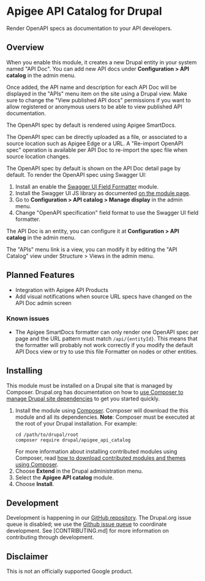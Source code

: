 # Apigee API Catalog for Drupal

Render OpenAPI specs as documentation to your API developers.

## Overview

When you enable this module, it creates a new Drupal entity in your system named
"API Doc". You can add new API docs under __Configuration > API catalog__ in the admin menu.

Once added, the API name and description for each API Doc will be displayed in the
"APIs" menu item on the site using a Drupal view. Make sure to change the 
"View published API docs" permissions if you want to allow registered or anonymous users 
to be able to view published API documentation.

The OpenAPI spec by default is rendered using Apigee SmartDocs.

The OpenAPI spec can be directly uploaded as a file, or associated to a source location
such as Apigee Edge or a URL. A "Re-import OpenAPI spec" operation is available per
API Doc to re-import the spec file when source location changes.

The OpenAPI spec by default is shown on the API Doc detail page by default.
To render the OpenAPI spec using Swagger UI:

1. Install an enable the [Swagger UI Field Formatter](https://www.drupal.org/project/swagger_ui_formatter) module.
2. Install the Swagger UI JS library as documented [on the module page](https://www.drupal.org/project/swagger_ui_formatter).
3. Go to __Configuration > API catalog > Manage display__ in the admin menu.
4. Change "OpenAPI specification" field format to use the Swagger UI field formatter.

The API Doc is an entity, you can configure it at __Configuration > API catalog__ in the admin
menu.

The "APIs" menu link is a view, you can modify it by  editing the "API Catalog" view
under Structure > Views in the admin menu.

## Planned Features

- Integration with Apigee API Products
- Add visual notifications when source URL specs have changed on the API Doc admin screen

### Known issues

- The Apigee SmartDocs formatter can only render one OpenAPI spec per page and the URL pattern
  must match `/api/{entityId}`.  This means that the formatter will probably not work correctly if 
  you modify the default API Docs view or try to use this file Formatter on nodes or other entities.

## Installing

This module must be installed on a Drupal site that is managed by Composer.  Drupal.org has documentation on how to
[use Composer to manage Drupal site dependencies](https://www.drupal.org/docs/develop/using-composer/using-composer-to-manage-drupal-site-dependencies) 
to get you started quickly.
  
1. Install the module using [Composer](https://getcomposer.org/).
  Composer will download the this module and all its dependencies.
  **Note**: Composer must be executed at the root of your Drupal installation.
  For example:
   ```
   cd /path/to/drupal/root
   composer require drupal/apigee_api_catalog
   ```
   For more information about installing contributed modules using Composer, read 
   [how to download contributed modules and themes using Composer](https://www.drupal.org/docs/develop/using-composer/using-composer-to-manage-drupal-site-dependencies#managing-contributed).
2. Choose **Extend** in the Drupal administration menu.
3. Select the **Apigee API catalog** module.
4. Choose **Install**.

## Development

Development is happening in our [GitHub repository](https://github.com/apigee/apigee-api-catalog-drupal). The Drupal.org issue 
queue is disabled; we use the [Github issue queue](https://github.com/apigee/apigee-api-catalog-drupal) to coordinate 
development. See [CONTRIBUTING.md] for more information on contributing through development.

## Disclaimer

This is not an officially supported Google product.
